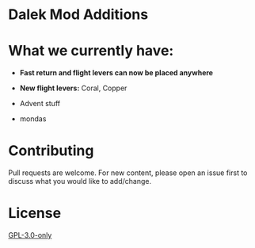 # Dalek Mod Additions
 


# What we currently have:

+ **Fast return and flight levers can now be placed anywhere** 

+ **New flight levers:** Coral, Copper
+ Advent stuff
+ mondas


# Contributing
Pull requests are welcome. For new content, please open an issue first to discuss what you would like to add/change.

# License
[GPL-3.0-only](https://opensource.org/licenses/GPL-3.0)

